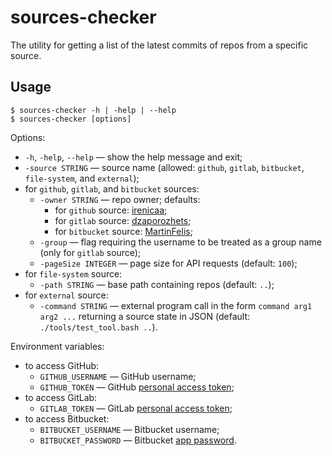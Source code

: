 # sources-checker

The utility for getting a list of the latest commits of repos from a specific source.

## Usage

```
$ sources-checker -h | -help | --help
$ sources-checker [options]
```

Options:

- `-h`, `-help`, `--help` &mdash; show the help message and exit;
- `-source STRING` &mdash; source name (allowed: `github`, `gitlab`, `bitbucket`, `file-system`, and `external`);
- for `github`, `gitlab`, and `bitbucket` sources:
  - `-owner STRING` &mdash; repo owner; defaults:
    - for `github` source: [irenicaa](https://github.com/irenicaa/);
    - for `gitlab` source: [dzaporozhets](https://gitlab.com/dzaporozhets);
    - for `bitbucket` source: [MartinFelis](https://bitbucket.org/MartinFelis/);
  - `-group` &mdash; flag requiring the username to be treated as a group name (only for `gitlab` source);
  - `-pageSize INTEGER` &mdash; page size for API requests (default: `100`);
- for `file-system` source:
  - `-path STRING` &mdash; base path containing repos (default: `..`);
- for `external` source:
  - `-command STRING` &mdash; external program call in the form `command arg1 arg2 ...` returning a source state in JSON (default: `./tools/test_tool.bash ..`).

Environment variables:

- to access GitHub:
  - `GITHUB_USERNAME` &mdash; GitHub username;
  - `GITHUB_TOKEN` &mdash; GitHub [personal access token](https://docs.github.com/en/free-pro-team@latest/github/authenticating-to-github/creating-a-personal-access-token);
- to access GitLab:
  - `GITLAB_TOKEN` &mdash; GitLab [personal access token](https://docs.gitlab.com/ee/user/profile/personal_access_tokens.html);
- to access Bitbucket:
  - `BITBUCKET_USERNAME` &mdash; Bitbucket username;
  - `BITBUCKET_PASSWORD` &mdash; Bitbucket [app password](https://support.atlassian.com/bitbucket-cloud/docs/app-passwords/).
